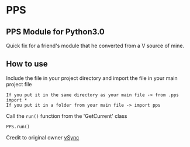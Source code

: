 # PPS
## PPS Module for Python3.0
Quick fix for a friend's module that he converted from a V source of mine.

## How to use
Include the file in your project directory and import the file in your main project file
```
If you put it in the same directory as your main file -> from .pps import *
If you put it in a folder from your main file -> import pps
```
Call the `run()` function from the 'GetCurrent' class
```
PPS.run()
```

Credit to original owner [vSync](https://github.com/xvSync)
